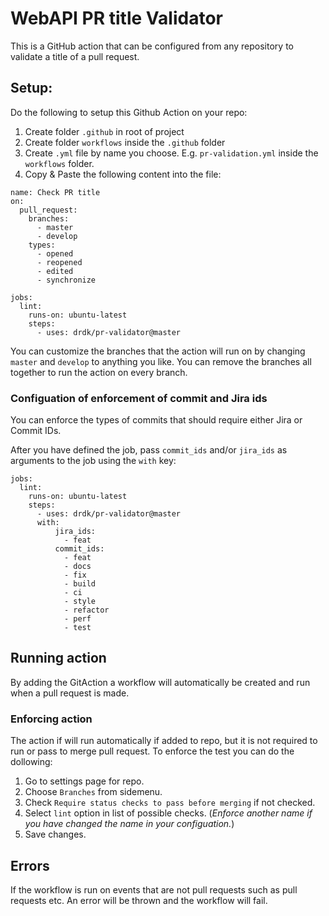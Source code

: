 # WebAPI PR title Validator

This is a GitHub action that can be configured from any repository to validate a title of a pull request.

## Setup:

Do the following to setup this Github Action on your repo:

1. Create folder `.github` in root of project
2. Create folder `workflows` inside the `.github` folder
3. Create `.yml` file by name you choose. E.g. `pr-validation.yml` inside the `workflows` folder.
4. Copy & Paste the following content into the file:
```
name: Check PR title
on:
  pull_request:
    branches:
      - master
      - develop
    types:
      - opened
      - reopened
      - edited
      - synchronize

jobs:
  lint:
    runs-on: ubuntu-latest
    steps:
      - uses: drdk/pr-validator@master
```

You can customize the branches that the action will run on by changing `master` and `develop` to anything you like. You can remove the branches all together to run the action on every branch.

### Configuation of enforcement of commit and Jira ids

You can enforce the types of commits that should require either Jira or Commit IDs.

After you have defined the job, pass `commit_ids` and/or `jira_ids` as arguments to the job using the `with` key:

```
jobs:
  lint:
    runs-on: ubuntu-latest
    steps:
      - uses: drdk/pr-validator@master
      with:
          jira_ids:
            - feat
          commit_ids:
            - feat
            - docs
            - fix
            - build
            - ci
            - style
            - refactor
            - perf
            - test
```

## Running action

By adding the GitAction a workflow will automatically be created and run when a pull request is made.

### Enforcing action

The action if will run automatically if added to repo, but it is not required to run or pass to merge pull request. To enforce the test you can do the dollowing:

1. Go to settings page for repo.
2. Choose `Branches` from sidemenu.
3. Check `Require status checks to pass before merging` if not checked.
4. Select `lint` option in list of possible checks. 
  (*Enforce another name if you have changed the name in your configuation.*)
5. Save changes.

## Errors

If the workflow is run on events that are not pull requests such as pull requests etc. An error will be thrown and the workflow will fail.
